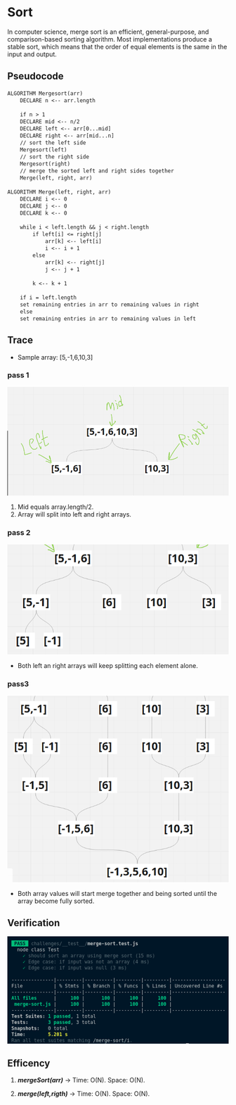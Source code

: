 # Sort

In computer science, merge sort is an efficient, general-purpose, and comparison-based sorting algorithm. Most implementations produce a stable sort, which means that the order of equal elements is the same in the input and output.

## Pseudocode

    ALGORITHM Mergesort(arr)
        DECLARE n <-- arr.length
            
        if n > 1
        DECLARE mid <-- n/2
        DECLARE left <-- arr[0...mid]
        DECLARE right <-- arr[mid...n]
        // sort the left side
        Mergesort(left)
        // sort the right side
        Mergesort(right)
        // merge the sorted left and right sides together
        Merge(left, right, arr)

    ALGORITHM Merge(left, right, arr)
        DECLARE i <-- 0
        DECLARE j <-- 0
        DECLARE k <-- 0

        while i < left.length && j < right.length
            if left[i] <= right[j]
                arr[k] <-- left[i]
                i <-- i + 1
            else
                arr[k] <-- right[j]
                j <-- j + 1
                
            k <-- k + 1

        if i = left.length
        set remaining entries in arr to remaining values in right
        else
        set remaining entries in arr to remaining values in left

## Trace

- Sample array: [5,-1,6,10,3]

### pass 1

![pass](./pass1.png)

1. Mid equals array.length/2.
2. Array will split into left and right arrays.

### pass 2

![pass](./pass2.png)

- Both left an right arrays will keep splitting each element alone.

### pass3

![pass](./pass3.png)

- Both array values will start merge together and being sorted until the array become fully sorted.

## Verification

![test](./merge-sort-test.png)

## Efficency

1. ***mergeSort(arr)*** ->         Time:  O(N).
                                   Space: O(N).

2. ***merge(left,rigth)*** ->      Time:  O(N).
                                   Space: O(N).
